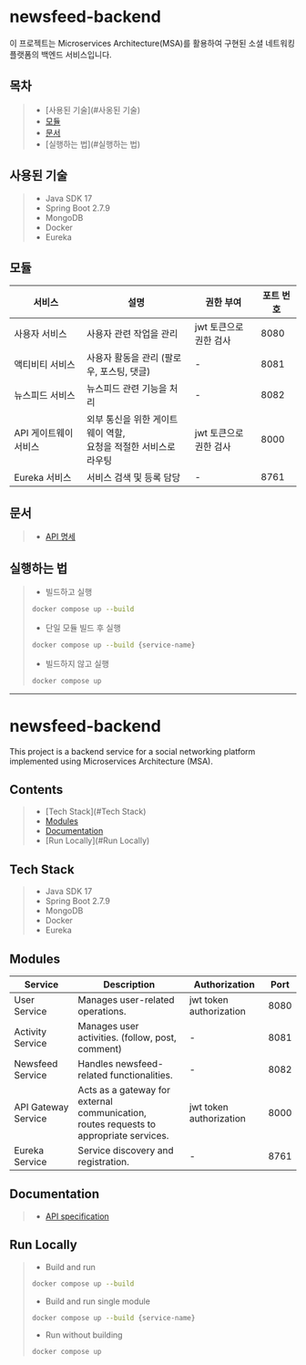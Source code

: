 # newsfeed-backend

이 프로젝트는 Microservices Architecture(MSA)를 활용하여 구현된 소셜 네트워킹 플랫폼의 백엔드 서비스입니다.

## 목차
> - [사용된 기술](#사옹된 기술)
> - [모듈](#모듈)
> - [문서](#문서)
> - [실행하는 법](#실행하는 법)

## 사용된 기술

> - Java SDK 17
> - Spring Boot 2.7.9
> - MongoDB
> - Docker
> - Eureka

## 모듈

| 서비스           | 설명                                       | 권한 부여        | 포트 번호 |
|---------------|------------------------------------------|--------------|-------|
| 사용자 서비스       | 사용자 관련 작업을 관리                            | jwt 토큰으로 권한 검사             | 8080  |
| 액티비티 서비스      | 사용자 활동을 관리 (팔로우, 포스팅, 댓글)                | -            | 8081  |
| 뉴스피드 서비스      | 뉴스피드 관련 기능을 처리                           | -            | 8082  |
| API 게이트웨이 서비스 | 외부 통신을 위한 게이트웨이 역할,<br/>요청을 적절한 서비스로 라우팅 | jwt 토큰으로 권한 검사 | 8000  |
| Eureka 서비스    | 서비스 검색 및 등록 담당                           | -            | 8761      |

## 문서

> - [API 명세](https://linktodocumentation)

## 실행하는 법

> - 빌드하고 실행
> ```bash
> docker compose up --build
> ```
> - 단일 모듈 빌드 후 실행
> ```bash
> docker compose up --build {service-name}
> ```
> - 빌드하지 않고 실행
> ```bash
> docker compose up
> ```

---
# newsfeed-backend

This project is a backend service for a social networking platform implemented using Microservices
Architecture (MSA).

## Contents
> - [Tech Stack](#Tech Stack)
> - [Modules](#Modules)
> - [Documentation](#Documentation)
> - [Run Locally](#Run Locally)

## Tech Stack

> - Java SDK 17
> - Spring Boot 2.7.9
> - MongoDB
> - Docker
> - Eureka

## Modules

| Service           | Description                                                                            | Authorization        | Port |
|----------------------------------------------------------------------------------------|------------------------------------------|------|-------|
| User Service       | Manages user-related operations.                                                                          | jwt token authorization             | 8080 |
| Activity Service      | Manages user activities. (follow, post, comment)                                                              | -            | 8081 |
| Newsfeed Service      | Handles newsfeed-related functionalities.                                                                         | -            | 8082 |
| API Gateway Service | Acts as a gateway for external communication,<br/>routes requests to appropriate services. | jwt token authorization | 8000 |
| Eureka Service    | Service discovery and registration.                                                    | -            | 8761 |

## Documentation

> - [API specification](https://linktodocumentation)

## Run Locally

> - Build and run
> ```bash
> docker compose up --build
> ```
> - Build and run single module
> ```bash
> docker compose up --build {service-name}
> ```
> - Run without building
> ```bash
> docker compose up
> ```
